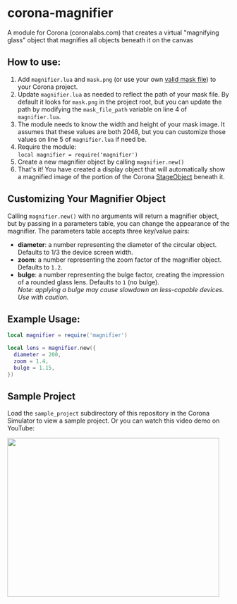 # corona-magnifier
A module for Corona (coronalabs.com) that creates a virtual "magnifying glass" object that magnifies all objects beneath it on the canvas

## How to use:

1. Add `magnifier.lua` and `mask.png` (or use your own [valid mask file](https://docs.coronalabs.com/guide/media/imageMask/index.html)) to your Corona project.
2. Update `magnifier.lua` as needed to reflect the path of your mask file. By default it looks for `mask.png` in the project root, but you can update the path by modifying the `mask_file_path` variable on line 4 of `magnifier.lua`.
3. The module needs to know the width and height of your mask image. It assumes that these values are both 2048, but you can customize those values on line 5 of `magnifier.lua` if need be.
3. Require the module:  
`local magnifier = require('magnifier')`
4. Create a new magnifier object by calling `magnifier.new()`
5. That's it! You have created a display object that will automatically show a magnified image of the portion of the Corona [StageObject](https://docs.coronalabs.com/api/type/StageObject/index.html) beneath it.

## Customizing Your Magnifier Object
Calling `magnifier.new()` with no arguments will return a magnifier object, but by passing in a parameters table, you can change the appearance of the magnifier. The parameters table accepts three key/value pairs:  
- **diameter**: a number representing the diameter of the circular object. Defaults to 1/3 the device screen width.  
- **zoom**: a number representing the zoom factor of the magnifier object. Defaults to `1.2`.  
- **bulge**: a number representing the bulge factor, creating the impression of a rounded glass lens. Defaults to `1` (no bulge).  
*Note: applying a bulge may cause slowdown on less-capable devices. Use with caution.*

## Example Usage:
```lua
local magnifier = require('magnifier')

local lens = magnifier.new({
  diameter = 200,
  zoom = 1.4,
  bulge = 1.15,
})
```

## Sample Project
Load the `sample_project` subdirectory of this repository in the Corona Simulator to view a sample project. Or you can watch this video demo on YouTube:  

<a href="http://www.youtube.com/watch?feature=player_embedded&v=1gxV_-hKxjM" target="_blank"><img src="http://img.youtube.com/vi/1gxV_-hKxjM/0.jpg" width="480" height="360" border="0" /></a>
